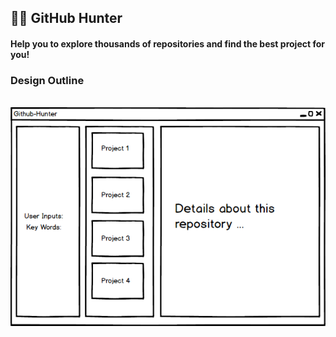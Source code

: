 ## 🕵🏻 GitHub Hunter

#### Help you  to explore thousands of repositories and find the best project for you!

### Design Outline
 ![alt text](./repo_images/basic_layout.png)
